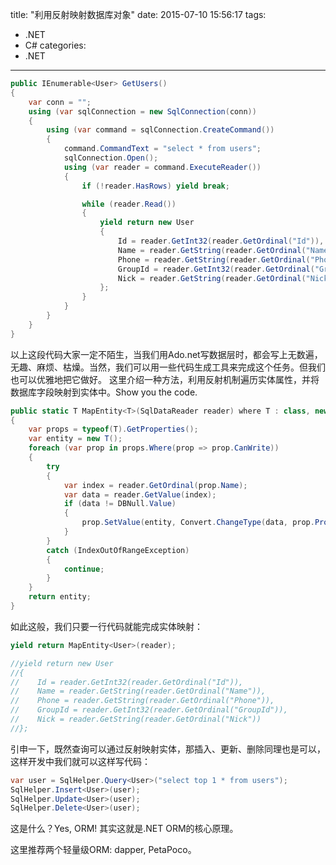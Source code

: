 title: "利用反射映射数据库对象"
date: 2015-07-10 15:56:17
tags:
- .NET
- C#
categories:
- .NET
---

```csharp
public IEnumerable<User> GetUsers()
{
    var conn = "";
    using (var sqlConnection = new SqlConnection(conn))
    {
        using (var command = sqlConnection.CreateCommand())
        {
            command.CommandText = "select * from users";
            sqlConnection.Open();
            using (var reader = command.ExecuteReader())
            {
                if (!reader.HasRows) yield break;

                while (reader.Read())
                {
                    yield return new User
                    {
                        Id = reader.GetInt32(reader.GetOrdinal("Id")),
                        Name = reader.GetString(reader.GetOrdinal("Name")),
                        Phone = reader.GetString(reader.GetOrdinal("Phone")),
                        GroupId = reader.GetInt32(reader.GetOrdinal("GroupId")),
                        Nick = reader.GetString(reader.GetOrdinal("Nick"))
                    };
                }
            }
        }
    }
}
```

以上这段代码大家一定不陌生，当我们用Ado.net写数据层时，都会写上无数遍，无趣、麻烦、枯燥。当然，我们可以用一些代码生成工具来完成这个任务。但我们也可以优雅地把它做好。
这里介绍一种方法，利用反射机制遍历实体属性，并将数据库字段映射到实体中。Show you the code.

```csharp
public static T MapEntity<T>(SqlDataReader reader) where T : class, new()
{
    var props = typeof(T).GetProperties();
    var entity = new T();
    foreach (var prop in props.Where(prop => prop.CanWrite))
    {
        try
        {
            var index = reader.GetOrdinal(prop.Name);
            var data = reader.GetValue(index);
            if (data != DBNull.Value)
            {
                prop.SetValue(entity, Convert.ChangeType(data, prop.PropertyType), null);
            }
        }
        catch (IndexOutOfRangeException)
        {
            continue;
        }
    }
    return entity;
}
```

如此这般，我们只要一行代码就能完成实体映射：
```csharp
yield return MapEntity<User>(reader);

//yield return new User
//{
//    Id = reader.GetInt32(reader.GetOrdinal("Id")),
//    Name = reader.GetString(reader.GetOrdinal("Name")),
//    Phone = reader.GetString(reader.GetOrdinal("Phone")),
//    GroupId = reader.GetInt32(reader.GetOrdinal("GroupId")),
//    Nick = reader.GetString(reader.GetOrdinal("Nick"))
//};
```

引申一下，既然查询可以通过反射映射实体，那插入、更新、删除同理也是可以，这样开发中我们就可以这样写代码：
```csharp
var user = SqlHelper.Query<User>("select top 1 * from users");
SqlHelper.Insert<User>(user);
SqlHelper.Update<User>(user);
SqlHelper.Delete<User>(user);
```
这是什么？Yes, ORM! 其实这就是.NET ORM的核心原理。

这里推荐两个轻量级ORM: dapper, PetaPoco。
